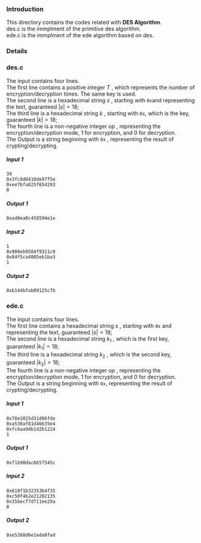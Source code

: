 ### Introduction
This directory contains the codes related with **DES Algorithm**.\
des.c is the immplment of the primitive des algorithm.\
ede.c is the immplment of the ede algorithm based on des.
### Details
### des.c
The input contains four lines.\
The first line contains a positive integer $T$ , which represents the number of encryption/decryption times. The same key is used.\
The second line is a hexadecimal string $s$ , starting with `0x`and representing the text, guaranteed $|s|=18$;\
The third line is a hexadecimal string $k$ , starting with `0x`, which is the key, guaranteed $|k|=18$;\
The fourth line is a non-negative integer $op$ , representing the encryption/decryption mode, 1 for encryption, and 0 for decryption.\
The Output is a string beginning with `0x` , representing the result of crypting/decrypting.
##### Input 1
```
39
0x3fc8d0410de97f5e
0xee7bfa825f654293
0
```
##### Output 1
```
0xad0ea0c458594e1e
```
##### Input 2
```
1
0x900eb9584f9321c0
0x84f5ca4805eb1ba3
1
```
##### Output 2
```
0xb144bfab09125c7b
```
### ede.c
The input contains four lines.\
The first line contains a hexadecimal string $s$ , starting with `0x` and representing the text, guaranteed $|s|=18$;\
The second line is a hexadecimal string $k_1$ , which is the first key, guaranteed $|k_1|=18$;\
The third line is a hexadecimal string $k_2$ , which is the second key, guaranteed $|k_2|=18$;\
The fourth line is a non-negative integer $op$ , representing the encryption/decryption mode, 1 for encryption, and 0 for decryption.\
The Output is a string beginning with `0x`, representing the result of crypting/decrypting.
##### Input 1
```
0x78e2025d31d06fde
0xa530af81d46635e4
0xfc6aa9db1d2b1224
1
```
##### Output 1
```
0xf1b98dac6657545c
```
##### Input 2
```
0x618f1b32353b4f35
0xc50f4b2e21282135
0x35becf7d711ee29a
0
```
##### Output 2
```
0xe5388d6e1eda0fad
```



